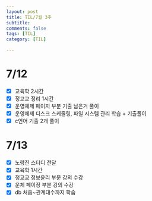 ```yaml
---
layout: post
title: TIL/7월 3주 
subtitle: 
comments: false
tags: [TIL]
category: [TIL]

---
```


# 7/12
- [x] 교육학 2시간
- [x] 정교교 정리 1시간
- [x] 운영체제 페이지 부분 기출 남은거 풀이
- [x] 운영체제 디스크 스케줄링, 파일 시스템 관리 학습 + 기출풀이
- [x] c언어 기출 2개 풀이   

# 7/13
- [x] 노량진 스터디 전달
- [x] 교육학 1시간
- [x] 정교교 정보윤리 부분 강의 수강
- [x] 운체 페이징 부분 강의 수강
- [x] db 처음~관계대수까지 학습  

